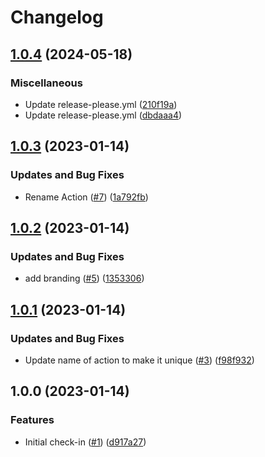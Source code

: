 # Changelog

## [1.0.4](https://github.com/streetsidesoftware/action-set-output/compare/v1.0.3...v1.0.4) (2024-05-18)


### Miscellaneous

* Update release-please.yml ([210f19a](https://github.com/streetsidesoftware/action-set-output/commit/210f19a93312fe9c06bcd2244e052eb54e620ebe))
* Update release-please.yml ([dbdaaa4](https://github.com/streetsidesoftware/action-set-output/commit/dbdaaa42f0716c3ba5a18239dd2f85cfbb34d837))

## [1.0.3](https://github.com/streetsidesoftware/action-set-output/compare/v1.0.2...v1.0.3) (2023-01-14)


### Updates and Bug Fixes

* Rename Action ([#7](https://github.com/streetsidesoftware/action-set-output/issues/7)) ([1a792fb](https://github.com/streetsidesoftware/action-set-output/commit/1a792fb41a1d1609d65b1468e5bc2b49ab85ce18))

## [1.0.2](https://github.com/streetsidesoftware/action-set-output/compare/v1.0.1...v1.0.2) (2023-01-14)


### Updates and Bug Fixes

* add branding ([#5](https://github.com/streetsidesoftware/action-set-output/issues/5)) ([1353306](https://github.com/streetsidesoftware/action-set-output/commit/1353306334de9cca25be0f4a3c5e66bfc45eb5b4))

## [1.0.1](https://github.com/streetsidesoftware/action-set-output/compare/v1.0.0...v1.0.1) (2023-01-14)


### Updates and Bug Fixes

* Update name of action to make it unique ([#3](https://github.com/streetsidesoftware/action-set-output/issues/3)) ([f98f932](https://github.com/streetsidesoftware/action-set-output/commit/f98f932c457dd8cdb4c4d39223e0be15d00b199c))

## 1.0.0 (2023-01-14)


### Features

* Initial check-in ([#1](https://github.com/streetsidesoftware/action-set-output/issues/1)) ([d917a27](https://github.com/streetsidesoftware/action-set-output/commit/d917a272b2429c93a82eb33984202c79494b1247))

